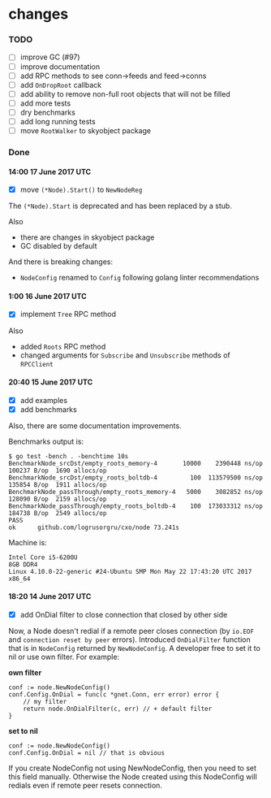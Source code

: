 changes
=======

### TODO

- [ ] improve GC (#97)
- [ ] improve documentation
- [ ] add RPC methods to see conn->feeds and feed->conns
- [ ] add `OnDropRoot` callback
- [ ] add ability to remove non-full root objects that will not be filled
- [ ] add more tests
- [ ] dry benchmarks
- [ ] add long running tests
- [ ] move `RootWalker` to skyobject package

### Done

#### 14:00 17 June 2017 UTC

- [x] move `(*Node).Start()` to `NewNodeReg`

The `(*Node).Start` is deprecated and has been replaced by a stub.

Also

- there are changes in skyobject package
- GC disabled by default


And there is breaking changes:

- `NodeConfig` renamed to `Config` following golang linter recommendations

####  1:00 16 June 2017 UTC

- [x] implement `Tree` RPC method

Also

+ added `Roots` RPC method
+ changed arguments for `Subscribe` and `Unsubscribe` methods of `RPCClient`

#### 20:40 15 June 2017 UTC

- [x] add examples
- [x] add benchmarks

Also, there are some documentation improvements.

Benchmarks output is:

```
$ go test -bench . -benchtime 10s
BenchmarkNode_srcDst/empty_roots_memory-4       10000    2390448 ns/op  100237 B/op  1690 allocs/op
BenchmarkNode_srcDst/empty_roots_boltdb-4         100  113579500 ns/op  135854 B/op  1911 allocs/op
BenchmarkNode_passThrough/empty_roots_memory-4   5000    3082852 ns/op  128090 B/op  2159 allocs/op
BenchmarkNode_passThrough/empty_roots_boltdb-4    100  173033312 ns/op  184738 B/op  2549 allocs/op
PASS
ok      github.com/logrusorgru/cxo/node 73.241s
```

Machine is: 

```
Intel Core i5-6200U
8GB DDR4
Linux 4.10.0-22-generic #24-Ubuntu SMP Mon May 22 17:43:20 UTC 2017 x86_64
```


#### 18:20 14 June 2017 UTC

- [x] add OnDial filter to close connection that closed by other side

Now, a Node doesn't redial if a remote peer closes connection (by
`io.EOF` and `connection reset by peer` errors). Introduced `OnDialFilter`
function that is in `NodeConfig` returned by `NewNodeConfig`.
A developer free to set it to nil or use own filter. For example:

**own filter**

```
conf := node.NewNodeConfig()
conf.Config.OnDial = func(c *gnet.Conn, err error) error {
	// my filter
	return node.OnDialFilter(c, err) // + default filter
}
```

**set to nil**

```
conf := node.NewNodeConfig()
conf.Config.OnDial = nil // that is obvious
```

If you create NodeConfig not using NewNodeConfig, then you need to set
this field manually. Otherwise the Node created using this NodeConfig will
redials even if remote peer resets connection.
